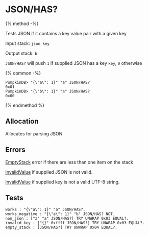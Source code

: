 # JSON/HAS?

{% method -%}

Tests JSON if it contains a key value pair with a given key

Input stack: `json key`

Output stack: `b`

`JSON/HAS?` will push `1` if supplied JSON has a key `key`, `0` otherwise

{% common -%}

```
PumpkinDB> "{\"a\": 1}" "a" JSON/HAS?
0x01
PumpkinDB> "{\"b\": 1}" "a" JSON/HAS?
0x00
```

{% endmethod %}

## Allocation

Allocates for parsing JSON

## Errors

[EmptyStack](../errors/EmptyStack.md) error if there are less than one item on the stack

[InvalidValue](../errors/InvalidValue.md) if supplied JSON is not valid.

[InvalidValue](../errors/InvalidValue.md) if supplied key is not a valid UTF-8 string.

## Tests

```test
works : "{\"a\": 1}" "a" JSON/HAS?.
works_negative : "{\"a\": 1}" "b" JSON/HAS? NOT.
non_json : ["z" "a" JSON/HAS?] TRY UNWRAP 0x03 EQUAL?.
invalid_key : ["{}" 0xffff JSON/HAS?] TRY UNWRAP 0x03 EQUAL?.
empty_stack : [JSON/HAS?] TRY UNWRAP 0x04 EQUAL?.
```
